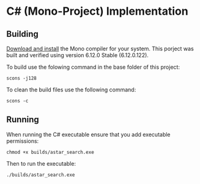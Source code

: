 # C# (Mono-Project) Implementation

## Building

[Download and install](https://www.mono-project.com/download/stable/) the Mono compiler for your system.  This porject was built and verified using version 6.12.0 Stable (6.12.0.122).

To build use the folowing command in the base folder of this project:

    scons -j128

To clean the build files use the following command:

    scons -c

## Running

When running the C# executable ensure that you add executable permissions:

    chmod +x builds/astar_search.exe

Then to run the executable:

    ./builds/astar_search.exe
